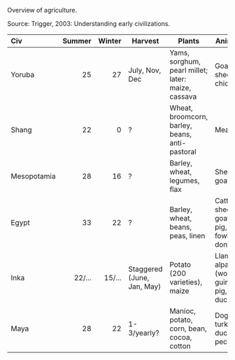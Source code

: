 Overview of agriculture.

Source: Trigger, 2003: Understanding early civilizations.

| Civ         | Summer  | Winter  | Harvest                    | Plants                                             | Animals                                     | Extra
| :------     | ------: | ------: | ------                     | ------                                             | ------                                      | -----
| Yoruba      | 25      | 27      | July, Nov, Dec             | Yams, sorghum, pearl millet; later: maize, cassava | Goat, sheep, chicken                        | 
| Shang       | 22      | 0       | ?                          | Wheat, broomcorn, barley, beans, anti-pastoral     | Meat?                                       | 
| Mesopotamia | 28      | 16      | ?                          | Barley, wheat, legumes, flax                       | Sheep, goat                                 | 
| Egypt       | 33      | 22      | ?                          | Barley, wheat, beans, peas, linen                  | Cattle, sheep, goat, pig, fowl, donkey      | Fishing, hunting
| Inka        | 22/...  | 15/...  | Staggered (June, Jan, May) | Potato (200 varieties), maize                      | Llama, alpaca (wool), guinea pig, dog, duck | 
| Maya        | 28      | 22      | 1-3/yearly?                | Manioc, potato, corn, bean, cocoa, cotton          | Dog, turkey, duck, peccarie                 | House hold gardens, fishing, hunting

